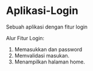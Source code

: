 # Aplikasi-Login
Sebuah aplikasi dengan fitur login

Alur Fitur Login:
1. Memasukkan dan password
2. Memvalidasi masukan.
3. Menampilkan halaman home.
